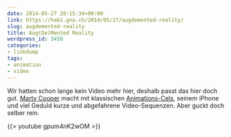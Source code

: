 ```yaml
---
date: 2014-05-27 20:15:34+00:00
link: https://habi.gna.ch/2014/05/27/augdemented-reality/
slug: augdemented-reality
title: Aug(De)Mented Reality
wordpress_id: 3450
categories:
- linkdump
tags:
- animation
- video
---
```


Wir hatten schon lange kein Video mehr hier, deshalb passt das hier doch gut.
[Marty Cooper](http://mcgnarcal.tumblr.com) macht mit klassischen [Animations-Cels](https://de.wikipedia.org/wiki/Cel), seinem iPhone und viel Geduld kurze und abgefahrene Video-Sequenzen.
Aber guckt doch selber rein.

{{> youtube gpum4nK2wOM >}}
